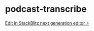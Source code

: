 # podcast-transcribe

[Edit in StackBlitz next generation editor ⚡️](https://stackblitz.com/~/github.com/tommypink/podcast-transcribe)